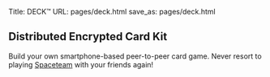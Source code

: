 Title: DECK™
URL: pages/deck.html
save_as: pages/deck.html

Distributed Encrypted Card Kit
------------------------------

Build your own smartphone-based peer-to-peer card game. Never resort to playing [Spaceteam](http://www.sleepingbeastgames.com/spaceteam/) with your friends again!

